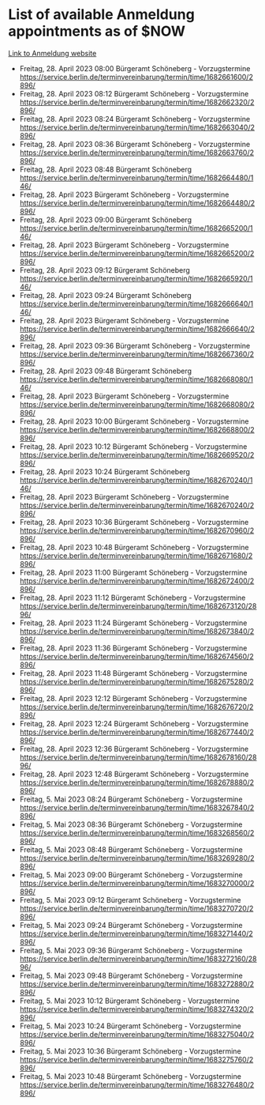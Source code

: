 # List of available Anmeldung appointments as of $NOW
[Link to Anmeldung website](https://service.berlin.de/terminvereinbarung/termin/tag.php?termin=1&anliegen[]=120686&dienstleisterlist=122210,122217,327316,122219,327312,122227,327314,122231,327346,122243,327348,122254,122252,329742,122260,329745,122262,329748,122271,327278,122273,327274,122277,327276,330436,122280,327294,122282,327290,122284,327292,122291,327270,122285,327266,122286,327264,122296,327268,150230,329760,122297,327286,122294,327284,122312,329763,122314,329775,122304,327330,122311,327334,122309,327332,317869,122281,327352,122279,329772,122283,122276,327324,122274,327326,122267,329766,122246,327318,122251,327320,122257,327322,122208,327298,122226,327300&herkunft=http%3A%2F%2Fservice.berlin.de%2Fdienstleistung%2F120686%2F)
- Freitag, 28. April 2023 08:00 Bürgeramt Schöneberg - Vorzugstermine https://service.berlin.de/terminvereinbarung/termin/time/1682661600/2896/
- Freitag, 28. April 2023 08:12 Bürgeramt Schöneberg - Vorzugstermine https://service.berlin.de/terminvereinbarung/termin/time/1682662320/2896/
- Freitag, 28. April 2023 08:24 Bürgeramt Schöneberg - Vorzugstermine https://service.berlin.de/terminvereinbarung/termin/time/1682663040/2896/
- Freitag, 28. April 2023 08:36 Bürgeramt Schöneberg - Vorzugstermine https://service.berlin.de/terminvereinbarung/termin/time/1682663760/2896/
- Freitag, 28. April 2023 08:48 Bürgeramt Schöneberg https://service.berlin.de/terminvereinbarung/termin/time/1682664480/146/
- Freitag, 28. April 2023  Bürgeramt Schöneberg - Vorzugstermine https://service.berlin.de/terminvereinbarung/termin/time/1682664480/2896/
- Freitag, 28. April 2023 09:00 Bürgeramt Schöneberg https://service.berlin.de/terminvereinbarung/termin/time/1682665200/146/
- Freitag, 28. April 2023  Bürgeramt Schöneberg - Vorzugstermine https://service.berlin.de/terminvereinbarung/termin/time/1682665200/2896/
- Freitag, 28. April 2023 09:12 Bürgeramt Schöneberg https://service.berlin.de/terminvereinbarung/termin/time/1682665920/146/
- Freitag, 28. April 2023 09:24 Bürgeramt Schöneberg https://service.berlin.de/terminvereinbarung/termin/time/1682666640/146/
- Freitag, 28. April 2023  Bürgeramt Schöneberg - Vorzugstermine https://service.berlin.de/terminvereinbarung/termin/time/1682666640/2896/
- Freitag, 28. April 2023 09:36 Bürgeramt Schöneberg - Vorzugstermine https://service.berlin.de/terminvereinbarung/termin/time/1682667360/2896/
- Freitag, 28. April 2023 09:48 Bürgeramt Schöneberg https://service.berlin.de/terminvereinbarung/termin/time/1682668080/146/
- Freitag, 28. April 2023  Bürgeramt Schöneberg - Vorzugstermine https://service.berlin.de/terminvereinbarung/termin/time/1682668080/2896/
- Freitag, 28. April 2023 10:00 Bürgeramt Schöneberg - Vorzugstermine https://service.berlin.de/terminvereinbarung/termin/time/1682668800/2896/
- Freitag, 28. April 2023 10:12 Bürgeramt Schöneberg - Vorzugstermine https://service.berlin.de/terminvereinbarung/termin/time/1682669520/2896/
- Freitag, 28. April 2023 10:24 Bürgeramt Schöneberg https://service.berlin.de/terminvereinbarung/termin/time/1682670240/146/
- Freitag, 28. April 2023  Bürgeramt Schöneberg - Vorzugstermine https://service.berlin.de/terminvereinbarung/termin/time/1682670240/2896/
- Freitag, 28. April 2023 10:36 Bürgeramt Schöneberg - Vorzugstermine https://service.berlin.de/terminvereinbarung/termin/time/1682670960/2896/
- Freitag, 28. April 2023 10:48 Bürgeramt Schöneberg - Vorzugstermine https://service.berlin.de/terminvereinbarung/termin/time/1682671680/2896/
- Freitag, 28. April 2023 11:00 Bürgeramt Schöneberg - Vorzugstermine https://service.berlin.de/terminvereinbarung/termin/time/1682672400/2896/
- Freitag, 28. April 2023 11:12 Bürgeramt Schöneberg - Vorzugstermine https://service.berlin.de/terminvereinbarung/termin/time/1682673120/2896/
- Freitag, 28. April 2023 11:24 Bürgeramt Schöneberg - Vorzugstermine https://service.berlin.de/terminvereinbarung/termin/time/1682673840/2896/
- Freitag, 28. April 2023 11:36 Bürgeramt Schöneberg - Vorzugstermine https://service.berlin.de/terminvereinbarung/termin/time/1682674560/2896/
- Freitag, 28. April 2023 11:48 Bürgeramt Schöneberg - Vorzugstermine https://service.berlin.de/terminvereinbarung/termin/time/1682675280/2896/
- Freitag, 28. April 2023 12:12 Bürgeramt Schöneberg - Vorzugstermine https://service.berlin.de/terminvereinbarung/termin/time/1682676720/2896/
- Freitag, 28. April 2023 12:24 Bürgeramt Schöneberg - Vorzugstermine https://service.berlin.de/terminvereinbarung/termin/time/1682677440/2896/
- Freitag, 28. April 2023 12:36 Bürgeramt Schöneberg - Vorzugstermine https://service.berlin.de/terminvereinbarung/termin/time/1682678160/2896/
- Freitag, 28. April 2023 12:48 Bürgeramt Schöneberg - Vorzugstermine https://service.berlin.de/terminvereinbarung/termin/time/1682678880/2896/
- Freitag, 5. Mai 2023 08:24 Bürgeramt Schöneberg - Vorzugstermine https://service.berlin.de/terminvereinbarung/termin/time/1683267840/2896/
- Freitag, 5. Mai 2023 08:36 Bürgeramt Schöneberg - Vorzugstermine https://service.berlin.de/terminvereinbarung/termin/time/1683268560/2896/
- Freitag, 5. Mai 2023 08:48 Bürgeramt Schöneberg - Vorzugstermine https://service.berlin.de/terminvereinbarung/termin/time/1683269280/2896/
- Freitag, 5. Mai 2023 09:00 Bürgeramt Schöneberg - Vorzugstermine https://service.berlin.de/terminvereinbarung/termin/time/1683270000/2896/
- Freitag, 5. Mai 2023 09:12 Bürgeramt Schöneberg - Vorzugstermine https://service.berlin.de/terminvereinbarung/termin/time/1683270720/2896/
- Freitag, 5. Mai 2023 09:24 Bürgeramt Schöneberg - Vorzugstermine https://service.berlin.de/terminvereinbarung/termin/time/1683271440/2896/
- Freitag, 5. Mai 2023 09:36 Bürgeramt Schöneberg - Vorzugstermine https://service.berlin.de/terminvereinbarung/termin/time/1683272160/2896/
- Freitag, 5. Mai 2023 09:48 Bürgeramt Schöneberg - Vorzugstermine https://service.berlin.de/terminvereinbarung/termin/time/1683272880/2896/
- Freitag, 5. Mai 2023 10:12 Bürgeramt Schöneberg - Vorzugstermine https://service.berlin.de/terminvereinbarung/termin/time/1683274320/2896/
- Freitag, 5. Mai 2023 10:24 Bürgeramt Schöneberg - Vorzugstermine https://service.berlin.de/terminvereinbarung/termin/time/1683275040/2896/
- Freitag, 5. Mai 2023 10:36 Bürgeramt Schöneberg - Vorzugstermine https://service.berlin.de/terminvereinbarung/termin/time/1683275760/2896/
- Freitag, 5. Mai 2023 10:48 Bürgeramt Schöneberg - Vorzugstermine https://service.berlin.de/terminvereinbarung/termin/time/1683276480/2896/
